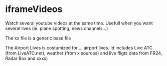 # iframeVideos
Watch several youtube videos at the same time. Usefull when you want several lives (ie. plane spotting, news channels...)

The xx file is a generic base file


The Airport Lives is costumized for.... airport lives. Id includes Live ATC (from LiveATC.net), weather (from x sources) and live fligts data from FR24, Radar Box and xxxx)

